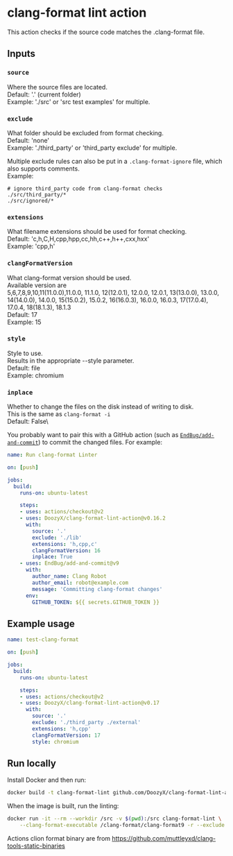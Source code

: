 # clang-format lint action

This action checks if the source code matches the .clang-format file.

## Inputs

### `source`

Where the source files are located.\
Default: '.' (current folder)\
Example: './src' or 'src test examples' for multiple.

### `exclude`

What folder should be excluded from format checking.\
Default: 'none'\
Example: './third_party' or 'third_party exclude' for multiple.

Multiple exclude rules can also be put in a `.clang-format-ignore` file, which also supports comments.\
Example:
```
# ignore third_party code from clang-format checks
./src/third_party/*
./src/ignored/*
```

### `extensions`

What filename extensions should be used for format checking.\
Default: 'c,h,C,H,cpp,hpp,cc,hh,c++,h++,cxx,hxx'\
Example: 'cpp,h'

### `clangFormatVersion`

What clang-format version should be used.\
Available version are\
5,6,7,8,9,10,11(11.0.0),11.0.0, 11.1.0, 12(12.0.1), 12.0.0, 12.0.1, 13(13.0.0), 13.0.0, 14(14.0.0), 14.0.0, 15(15.0.2), 15.0.2, 16(16.0.3), 16.0.0, 16.0.3, 17(17.0.4), 17.0.4, 18(18.1.3), 18.1.3\
Default: 17\
Example: 15

### `style`

Style to use.\
Results in the appropriate --style parameter.\
Default: file\
Example: chromium

### `inplace`

Whether to change the files on the disk instead of writing to disk.\
This is the same as `clang-format -i`\
Default: False\

You probably want to pair this with a GitHub action (such as [`EndBug/add-and-commit`](https://github.com/EndBug/add-and-commit)) to commit the changed files. For example:

```yml
name: Run clang-format Linter

on: [push]

jobs:
  build:
    runs-on: ubuntu-latest

    steps:
    - uses: actions/checkout@v2
    - uses: DoozyX/clang-format-lint-action@v0.16.2
      with:
        source: '.'
        exclude: './lib'
        extensions: 'h,cpp,c'
        clangFormatVersion: 16
        inplace: True
    - uses: EndBug/add-and-commit@v9
      with:
        author_name: Clang Robot
        author_email: robot@example.com
        message: 'Committing clang-format changes'
      env:
        GITHUB_TOKEN: ${{ secrets.GITHUB_TOKEN }}
```

## Example usage

```yml
name: test-clang-format

on: [push]

jobs:
  build:
    runs-on: ubuntu-latest

    steps:
    - uses: actions/checkout@v2
    - uses: DoozyX/clang-format-lint-action@v0.17
      with:
        source: '.'
        exclude: './third_party ./external'
        extensions: 'h,cpp'
        clangFormatVersion: 17
        style: chromium
```

## Run locally

Install Docker and then run:

```bash
docker build -t clang-format-lint github.com/DoozyX/clang-format-lint-action
```

When the image is built, run the linting:

```bash
docker run -it --rm --workdir /src -v $(pwd):/src clang-format-lint \
    --clang-format-executable /clang-format/clang-format9 -r --exclude .git .
```

Actions clion format binary are from https://github.com/muttleyxd/clang-tools-static-binaries
